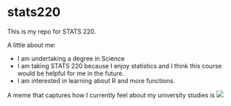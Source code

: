 # stats220

This is my repo for STATS 220. 

A little about me:

- I am undertaking a degree in Science
- I am taking STATS 220 because I enjoy statistics and I think this course would be helpful for me in the future.
- I am interested in learning about R and more functions.

A meme that captures how I currently feel about my university studies is ![](https://c.tenor.com/8druEACXtX8AAAAd/tenor.gif)

